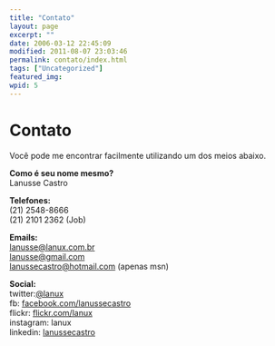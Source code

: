 ```yaml
---
title: "Contato"
layout: page
excerpt: ""
date: 2006-03-12 22:45:09
modified: 2011-08-07 23:03:46
permalink: contato/index.html
tags: ["Uncategorized"]
featured_img: 
wpid: 5
---
```


# Contato

Você pode me encontrar facilmente utilizando um dos meios abaixo.

**Como é seu nome mesmo?**  
Lanusse Castro

**Telefones:**  
(21) 2548-8666  
(21) 2101 2362 (Job)

**Emails:**  
lanusse@lanux.com.br  
lanusse@gmail.com   
lanussecastro@hotmail.com (apenas msn)

**Social:**  
twitter:[@lanux](http://twitter.com/lanux)  
fb: [facebook.com/lanussecastro](http://facebook.com/lanussecastro)  
flickr: [flickr.com/lanux](http://flickr.com/lanux)  
instagram: lanux  
linkedin: [lanussecastro](http://www.linkedin.com/in/lanussecastro)
